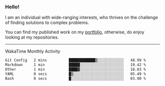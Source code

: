 ### Hello!

I am an individual with wide-ranging interests, who thrives on the challenge of finding solutions to complex problems.

You can find my published work on my [portfolio](https://bumbleboss.xyz/work), otherwise, do enjoy looking at my repositories.

---

WakaTime Monthly Activity

<!--START_SECTION:waka-->

```txt
Git Config   2 mins          ████████████▒░░░░░░░░░░░░   48.99 %
Markdown     1 min           █████░░░░░░░░░░░░░░░░░░░░   19.42 %
Other        1 min           ████▓░░░░░░░░░░░░░░░░░░░░   18.83 %
YAML         0 secs          █▒░░░░░░░░░░░░░░░░░░░░░░░   05.49 %
Bash         0 secs          █░░░░░░░░░░░░░░░░░░░░░░░░   03.90 %
```

<!--END_SECTION:waka-->
